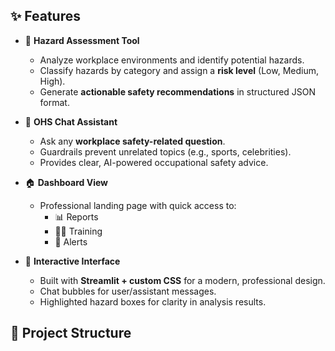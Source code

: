
## ✨ Features

- 📝 **Hazard Assessment Tool**  
  - Analyze workplace environments and identify potential hazards.  
  - Classify hazards by category and assign a **risk level** (Low, Medium, High).  
  - Generate **actionable safety recommendations** in structured JSON format.  

- 💬 **OHS Chat Assistant**  
  - Ask any **workplace safety-related question**.  
  - Guardrails prevent unrelated topics (e.g., sports, celebrities).  
  - Provides clear, AI-powered occupational safety advice.  

- 🏠 **Dashboard View**  
  - Professional landing page with quick access to:  
    - 📊 Reports  
    - 🧑‍🏫 Training  
    - 🚨 Alerts  

- 🎨 **Interactive Interface**  
  - Built with **Streamlit + custom CSS** for a modern, professional design.  
  - Chat bubbles for user/assistant messages.  
  - Highlighted hazard boxes for clarity in analysis results.  




## 📂 Project Structure

